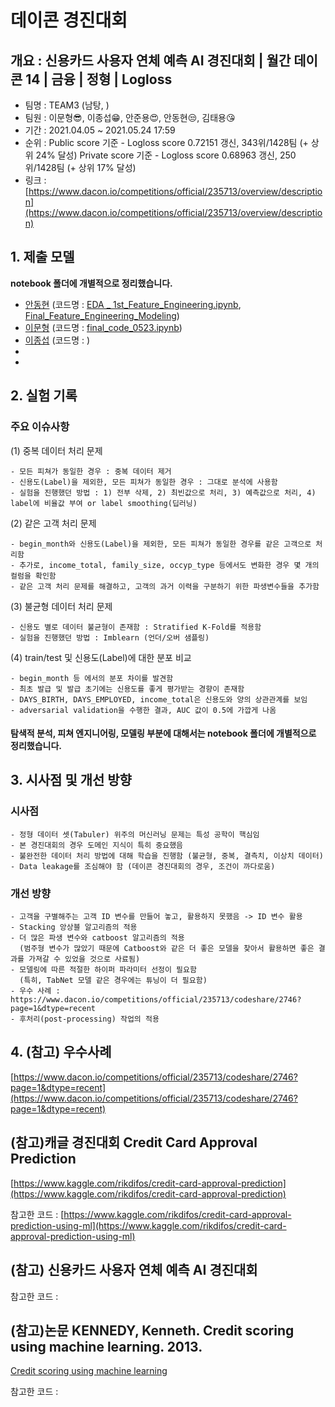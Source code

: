 # 데이콘 경진대회
## 개요 : 신용카드 사용자 연체 예측 AI 경진대회 | 월간 데이콘 14 | 금융 | 정형 | Logloss
- 팀명 : TEAM3 (남탕, )
- 팀원 : 이문형😎, 이종섭😁, 안준용😍, 안동현😒, 김태용😘 
- 기간 : 2021.04.05 ~ 2021.05.24 17:59
- 순위 : 
  Public score 기준 - Logloss score 0.72151 갱신, 343위/1428팀 (+ 상위 24% 달성)
  Private score 기준 - Logloss score 0.68963 갱신, 250위/1428팀 (+ 상위 17% 달성)
- 링크 : [https://www.dacon.io/competitions/official/235713/overview/description](https://www.dacon.io/competitions/official/235713/overview/description)


## 1. 제출 모델
**notebook 폴더에 개별적으로 정리했습니다.**
- [안동현](https://github.com/bunchacha/dacon-competition-credit_score_prediction/tree/main/notebook/%EC%95%88%EB%8F%99%ED%98%84) (코드명 : [EDA _ 1st_Feature_Engineering.ipynb](https://github.com/bunchacha/dacon-competition-credit_score_prediction/blob/main/notebook/%EC%95%88%EB%8F%99%ED%98%84/EDA%20_%201st_Feature_Engineering.ipynb), [Final_Feature_Engineering_Modeling](https://github.com/bunchacha/dacon-competition-credit_score_prediction/blob/main/notebook/%EC%95%88%EB%8F%99%ED%98%84/Final_Feature_Engineering_Modeling.ipynb))
- [이문형](https://github.com/bunchacha/dacon-competition-credit_score_prediction/tree/main/notebook/%EC%9D%B4%EB%AC%B8%ED%98%95) (코드명 : [final_code_0523.ipynb](https://github.com/bunchacha/dacon-competition-credit_score_prediction/blob/main/notebook/%EC%9D%B4%EB%AC%B8%ED%98%95/final_code_0523.ipynb))
- [이종섭](https://github.com/bunchacha/dacon-competition-credit_score_prediction/tree/main/notebook/%EC%9D%B4%EC%A2%85%EC%84%AD) (코드명 : )
- 
- 


## 2. 실험 기록
### 주요 이슈사항
(1) 중복 데이터 처리 문제
```
- 모든 피쳐가 동일한 경우 : 중복 데이터 제거
- 신용도(Label)을 제외한, 모든 피쳐가 동일한 경우 : 그대로 분석에 사용함
- 실험을 진행했던 방법 : 1) 전부 삭제, 2) 최빈값으로 처리, 3) 예측값으로 처리, 4) label에 비율값 부여 or label smoothing(딥러닝)
```
(2) 같은 고객 처리 문제
```
- begin_month와 신용도(Label)을 제외한, 모든 피쳐가 동일한 경우를 같은 고객으로 처리함
- 추가로, income_total, family_size, occyp_type 등에서도 변화한 경우 몇 개의 컬럼을 확인함
- 같은 고객 처리 문제를 해결하고, 고객의 과거 이력을 구분하기 위한 파생변수들을 추가함
```
(3) 불균형 데이터 처리 문제
```
- 신용도 별로 데이터 불균형이 존재함 : Stratified K-Fold를 적용함
- 실험을 진행했던 방법 : Imblearn (언더/오버 샘플링)
```
(4) train/test 및 신용도(Label)에 대한 분포 비교
```
- begin_month 등 에서의 분포 차이를 발견함
- 최초 발급 및 발급 초기에는 신용도를 좋게 평가받는 경향이 존재함
- DAYS_BIRTH, DAYS_EMPLOYED, income_total은 신용도와 양의 상관관계를 보임
- adversarial validation을 수행한 결과, AUC 값이 0.5에 가깝게 나옴
```
#### 탐색적 분석, 피쳐 엔지니어링, 모델링 부분에 대해서는 notebook 폴더에 개별적으로 정리했습니다.


## 3. 시사점 및 개선 방향
### 시사점
```
- 정형 데이터 셋(Tabuler) 위주의 머신러닝 문제는 특성 공학이 핵심임
- 본 경진대회의 경우 도메인 지식이 특히 중요했음
- 불완전한 데이터 처리 방법에 대해 학습을 진행함 (불균형, 중복, 결측치, 이상치 데이터)
- Data leakage를 조심해야 함 (데이콘 경진대회의 경우, 조건이 까다로움)
```
### 개선 방향
```
- 고객을 구별해주는 고객 ID 변수를 만들어 놓고, 활용하지 못했음 -> ID 변수 활용
- Stacking 앙상블 알고리즘의 적용
- 더 많은 파생 변수와 catboost 알고리즘의 적용 
  (범주형 변수가 많았기 때문에 Catboost와 같은 더 좋은 모델을 찾아서 활용하면 좋은 결과를 가져갈 수 있었을 것으로 사료됨)
- 모델링에 따른 적절한 하이퍼 파라미터 선정이 필요함
  (특히, TabNet 모델 같은 경우에는 튜닝이 더 필요함)
- 우수 사례 : https://www.dacon.io/competitions/official/235713/codeshare/2746?page=1&dtype=recent
- 후처리(post-processing) 작업의 적용
```


## 4. (참고) 우수사례
[https://www.dacon.io/competitions/official/235713/codeshare/2746?page=1&dtype=recent](https://www.dacon.io/competitions/official/235713/codeshare/2746?page=1&dtype=recent)


## (참고)캐글 경진대회 Credit Card Approval Prediction
[https://www.kaggle.com/rikdifos/credit-card-approval-prediction](https://www.kaggle.com/rikdifos/credit-card-approval-prediction)

참고한 코드 : [https://www.kaggle.com/rikdifos/credit-card-approval-prediction-using-ml](https://www.kaggle.com/rikdifos/credit-card-approval-prediction-using-ml)


## (참고) 신용카드 사용자 연체 예측 AI 경진대회

참고한 코드 : 


## (참고)논문 KENNEDY, Kenneth. Credit scoring using machine learning. 2013.
[Credit scoring using machine learning](https://www.researchgate.net/publication/336240486_Credit_scoring_using_machine_learning_algorithims)

참고한 코드 : 
